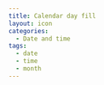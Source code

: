 ```yaml
---
title: Calendar day fill
layout: icon
categories:
  - Date and time
tags:
  - date
  - time
  - month
---
```

